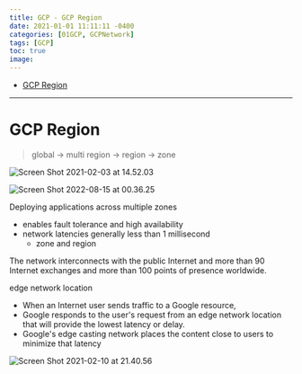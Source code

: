 ```yaml
---
title: GCP - GCP Region
date: 2021-01-01 11:11:11 -0400
categories: [01GCP, GCPNetwork]
tags: [GCP]
toc: true
image:
---
```


- [GCP Region](#gcp-region)


---


# GCP Region

> global -> multi region -> region -> zone

![Screen Shot 2021-02-03 at 14.52.03](https://i.imgur.com/mIV2CbL.png)

![Screen Shot 2022-08-15 at 00.36.25](https://i.imgur.com/xz5k28C.jpg)

Deploying applications across multiple zones
- enables fault tolerance and high availability
- network latencies generally less than 1 millisecond
  - zone and region

The network interconnects with the public Internet and more than 90 Internet exchanges and more than 100 points of presence worldwide.

edge network location
- When an Internet user sends traffic to a Google resource,
- Google responds to the user's request from an edge network location that will provide the lowest latency or delay.
- Google's edge casting network places the content close to users to minimize that latency

![Screen Shot 2021-02-10 at 21.40.56](https://i.imgur.com/uHLfEQG.png)
